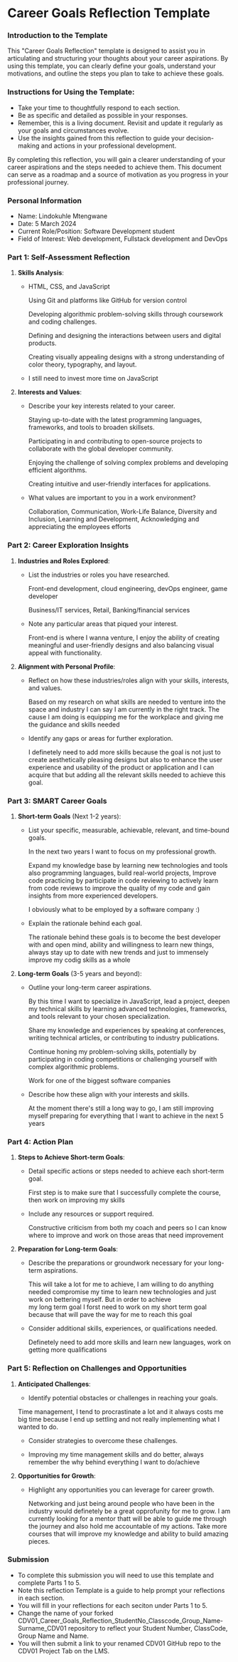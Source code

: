 
# Career Goals Reflection Template

### Introduction to the Template

This "Career Goals Reflection" template is designed to assist you in articulating and structuring your thoughts about your career aspirations. By using this template, you can clearly define your goals, understand your motivations, and outline the steps you plan to take to achieve these goals.

### Instructions for Using the Template:

- Take your time to thoughtfully respond to each section.
- Be as specific and detailed as possible in your responses.
- Remember, this is a living document. Revisit and update it regularly as your goals and circumstances evolve.
- Use the insights gained from this reflection to guide your decision-making and actions in your professional development.

By completing this reflection, you will gain a clearer understanding of your career aspirations and the steps needed to achieve them. This document can serve as a roadmap and a source of motivation as you progress in your professional journey.

### Personal Information

- Name: Lindokuhle Mtengwane
- Date: 5 March 2024
- Current Role/Position: Software Development student
- Field of Interest: Web development, Fullstack development and DevOps

### Part 1: Self-Assessment Reflection

1. **Skills Analysis**:
    
    - HTML, CSS, and JavaScript
      
      Using Git and platforms like GitHub for version control
      
      Developing algorithmic problem-solving skills through coursework and coding challenges.
      
      Defining and designing the interactions between users and digital products.
      
      Creating visually appealing designs with a strong understanding of color theory, typography, and layout.

      
    - I still need to invest more time on JavaScript
      
 1. **Interests and Values**:
    
    - Describe your key interests related to your career.
   
      
      Staying up-to-date with the latest programming languages, frameworks, and tools to broaden skillsets.
      
      Participating in and contributing to open-source projects to collaborate with the global developer community.
      
      Enjoying the challenge of solving complex problems and developing efficient algorithms.
      
      Creating intuitive and user-friendly interfaces for applications.

      
      
    - What values are important to you in a work environment?
      
      Collaboration, Communication, Work-Life Balance, Diversity and Inclusion, Learning and Development, Acknowledging and appreciating the employees efforts
     

### Part 2: Career Exploration Insights

1. **Industries and Roles Explored**:
    
    - List the industries or roles you have researched.
  
      
      Front-end development, cloud engineering, devOps engineer, game developer
      
      Business/IT services, Retail, Banking/financial services 
      
    - Note any particular areas that piqued your interest.
  
      
      Front-end is where I wanna venture, I enjoy the ability of creating meaningful and user-friendly designs and also balancing visual appeal with functionality.
      
2. **Alignment with Personal Profile**:
    
    - Reflect on how these industries/roles align with your skills, interests, and values.
  
      
      Based on my research on what skills are needed to venture into the space and industry I can say I am currently in the right track. The cause I am doing is equipping me for the 
      workplace and giving me the guidance and skills needed
      
    - Identify any gaps or areas for further exploration.
  
      
      I definetely need to add more skills because the goal is not just to create aesthetically pleasing designs but also to enhance the user experience and usability of the product or 
      application and I can acquire that but adding all the relevant skills needed to achieve this goal.

### Part 3: SMART Career Goals

1. **Short-term Goals** (Next 1-2 years):
    
    - List your specific, measurable, achievable, relevant, and time-bound goals.
  
      
      In the next two years I want to focus on my professional growth.
      
      Expand my knowledge base by learning new technologies and tools also programming languages, build real-world projects, Improve code practicing by participate in code reviewing to 
      actively learn from code reviews to improve the quality of my code and gain insights from more experienced developers.
      
      I obviously what to be employed by a software company :)
      
    - Explain the rationale behind each goal.
  
      
      The rationale behind these goals is to become the best developer with and open mind, ability and willingness to learn new things, always stay up to date with new trends and just 
      to immensely improve my codig skills as a whole
      
2. **Long-term Goals** (3-5 years and beyond):
    
    - Outline your long-term career aspirations.
  
      
      By this time I want to specialize in JavaScript, lead a project, deepen my technical skills by learning advanced technologies, frameworks, and tools relevant to your chosen 
      specialization.
      
      Share my knowledge and experiences by speaking at conferences, writing technical articles, or contributing to industry publications.
      
      Continue honing my problem-solving skills, potentially by participating in coding competitions or challenging yourself with complex algorithmic problems.
      
      Work for one of the biggest software companies 
      
    - Describe how these align with your interests and skills.
  
      
      At the moment there's still a long way to go, I am still improving myself preparing for everything that I want to achieve in the next 5 years
      

### Part 4: Action Plan

1. **Steps to Achieve Short-term Goals**:
    
    - Detail specific actions or steps needed to achieve each short-term goal.
  
      
      First step is to make sure that I successfully complete the course, then work on improving my skills

    - Include any resources or support required.
  
      
      Constructive criticism from both my coach and peers so I can know where to improve and work on those areas that need improvement
      
3. **Preparation for Long-term Goals**:
    
    - Describe the preparations or groundwork necessary for your long-term aspirations.
  
      
      This will take a lot for me to achieve, I am willing to do anything needed compromise my time to learn new technologies and just work on bettering myself. But in order to achieve  
      my long term goal I forst need to work on my short term goal because that will pave the way for me to reach this goal
      
    - Consider additional skills, experiences, or qualifications needed.
  
      Definetely need to add more skills and learn new languages, work on getting more qualifications 

### Part 5: Reflection on Challenges and Opportunities

1. **Anticipated Challenges**:
    
    - Identify potential obstacles or challenges in reaching your goals.
  
      
     Time management, I tend to procrastinate a lot and it always costs me big time because I end up settling and not really implementing what I wanted to do.
 
      
    - Consider strategies to overcome these challenges.
  
    - Improving my time management skills and do better, always remember the why behind everything I want to do/achieve


      
2. **Opportunities for Growth**:
    
    - Highlight any opportunities you can leverage for career growth.
  
      
      Networking and just being around people who have been in the industry would definetely be a great opprofunity for me to grow. I am currently looking for a mentor thatt will be 
      able to guide me through the journey and also hold me accountable of my actions. Take more courses that will improve my knowledge and ability to build amazing pieces.
      


### Submission

- To complete this submission you will need to use this template and complete Parts 1 to 5.
- Note this reflection Template is a guide to help prompt your reflections in each section.
- You will fill in your reflections for each seciton under Parts 1 to 5.
- Change the name of your forked CDV01_Career_Goals_Reflection_StudentNo_Classcode_Group_Name-Surname_CDV01 repository to reflect your Student Number, ClassCode, Group Name and Name.
- You will then submit a link to your renamed CDV01 GitHub repo to the CDV01 Project Tab on the LMS.


